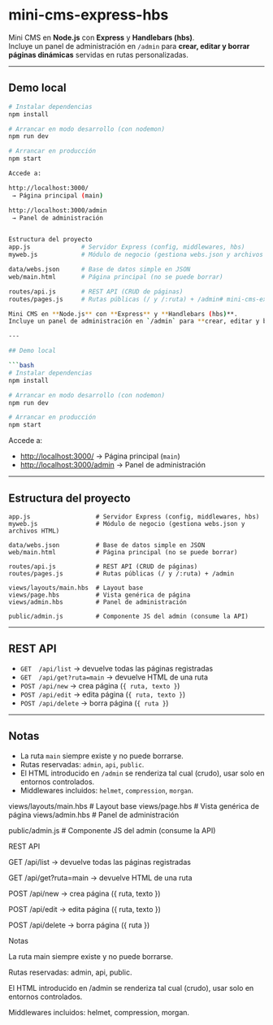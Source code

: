 # mini-cms-express-hbs

Mini CMS en **Node.js** con **Express** y **Handlebars (hbs)**.  
Incluye un panel de administración en `/admin` para **crear, editar y borrar páginas dinámicas** servidas en rutas personalizadas.

---

## Demo local

```bash
# Instalar dependencias
npm install

# Arrancar en modo desarrollo (con nodemon)
npm run dev

# Arrancar en producción
npm start

Accede a:

http://localhost:3000/
 → Página principal (main)

http://localhost:3000/admin
 → Panel de administración


Estructura del proyecto
app.js              # Servidor Express (config, middlewares, hbs)
myweb.js            # Módulo de negocio (gestiona webs.json y archivos HTML)

data/webs.json      # Base de datos simple en JSON
web/main.html       # Página principal (no se puede borrar)

routes/api.js       # REST API (CRUD de páginas)
routes/pages.js     # Rutas públicas (/ y /:ruta) + /admin# mini-cms-express-hbs

Mini CMS en **Node.js** con **Express** y **Handlebars (hbs)**.  
Incluye un panel de administración en `/admin` para **crear, editar y borrar páginas dinámicas** servidas en rutas personalizadas.

---

## Demo local

```bash
# Instalar dependencias
npm install

# Arrancar en modo desarrollo (con nodemon)
npm run dev

# Arrancar en producción
npm start
```

Accede a:
- [http://localhost:3000/](http://localhost:3000/) → Página principal (`main`)
- [http://localhost:3000/admin](http://localhost:3000/admin) → Panel de administración

---

## Estructura del proyecto

```
app.js                  # Servidor Express (config, middlewares, hbs)
myweb.js                # Módulo de negocio (gestiona webs.json y archivos HTML)

data/webs.json          # Base de datos simple en JSON
web/main.html           # Página principal (no se puede borrar)

routes/api.js           # REST API (CRUD de páginas)
routes/pages.js         # Rutas públicas (/ y /:ruta) + /admin

views/layouts/main.hbs  # Layout base
views/page.hbs          # Vista genérica de página
views/admin.hbs         # Panel de administración

public/admin.js         # Componente JS del admin (consume la API)
```

---

## REST API

- `GET  /api/list` → devuelve todas las páginas registradas  
- `GET  /api/get?ruta=main` → devuelve HTML de una ruta  
- `POST /api/new`  → crea página (`{ ruta, texto }`)  
- `POST /api/edit` → edita página (`{ ruta, texto }`)  
- `POST /api/delete` → borra página (`{ ruta }`)  

---

## Notas

- La ruta `main` siempre existe y no puede borrarse.  
- Rutas reservadas: `admin`, `api`, `public`.  
- El HTML introducido en `/admin` se renderiza tal cual (crudo), usar solo en entornos controlados.  
- Middlewares incluidos: `helmet`, `compression`, `morgan`.  


views/layouts/main.hbs  # Layout base
views/page.hbs          # Vista genérica de página
views/admin.hbs         # Panel de administración

public/admin.js      # Componente JS del admin (consume la API)

REST API

GET /api/list → devuelve todas las páginas registradas

GET /api/get?ruta=main → devuelve HTML de una ruta

POST /api/new → crea página ({ ruta, texto })

POST /api/edit → edita página ({ ruta, texto })

POST /api/delete → borra página ({ ruta })

Notas

La ruta main siempre existe y no puede borrarse.

Rutas reservadas: admin, api, public.

El HTML introducido en /admin se renderiza tal cual (crudo), usar solo en entornos controlados.

Middlewares incluidos: helmet, compression, morgan.
